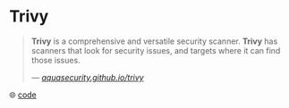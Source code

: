 # Trivy

> **Trivy** is a comprehensive and versatile security scanner. **Trivy** has scanners that look for security issues, and targets where it can find those issues.
>
> &mdash; <cite>[aquasecurity.github.io/trivy](https://aquasecurity.github.io/trivy)</cite>

🌐 [code](https://github.com/aquasecurity/trivy)
